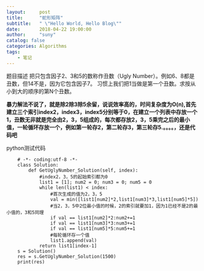 ```yaml
---
layout:     post
title:      "蛇形矩阵"
subtitle:   " \"Hello World, Hello Blog\""
date:       2018-04-22 19:00:00
author:     "suny"
catalog: false
categories: Algorithms
tags:
    - 笔记
---
```


题目描述
把只包含因子2、3和5的数称作丑数（Ugly Number）。例如6、8都是丑数，但14不是，因为它包含因子7。 习惯上我们把1当做是第一个丑数。求按从小到大的顺序的第N个丑数。



**暴力解法不说了，就是除2除3除5余留，说说效率高的，时间复杂度为O(n),首先建立三个索引index2，index3，index5分别等于0，在建立一个列表中存放一个1，丑数无非就是完全由2，3，5组成的，每次都存放2，3，5乘完之后的最小值，一轮循环存放一个，例如第一轮存2，第二轮存3，第三轮存5.。。。。，还是代码吧**

python测试代码


		# -*- coding:utf-8 -*-
		class Solution:
		    def GetUglyNumber_Solution(self, index):
				#index2，3，5的起始索引都为0
		        list1 = [1]; num2 = 0; num3 = 0; num5 = 0
		        while len(list1) < index:
					#首次生成的值为2，3，5
		            val = min([list1[num2]*2,list1[num3]*3,list1[num5]*5])
					#当2，3，5中2位最小值的时候，2的索引就要加1，因为1已经不是2的最小值的，3和5同理
		            if val == list1[num2]*2:num2+=1
		            if val == list1[num3]*3:num3+=1
		            if val == list1[num5]*5:num5+=1
					#每轮循环存一个值
		            list1.append(val)
		        return list1[index-1]
		s = Solution()
		res = s.GetUglyNumber_Solution(1500)
		print(res)

